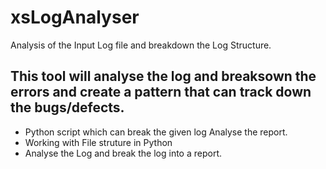 # xsLogAnalyser
Analysis of the Input Log file and breakdown the Log Structure.

<h2>This tool will analyse the log and breaksown the errors and create a pattern that can track down the bugs/defects.</h2>
<p>
<ul>
    <li>Python script which can break the given log Analyse the report.</li>
    <li>Working with File struture in Python</li>
    <li>Analyse the Log and break the log into a report.</li>
</ul>
</p>

